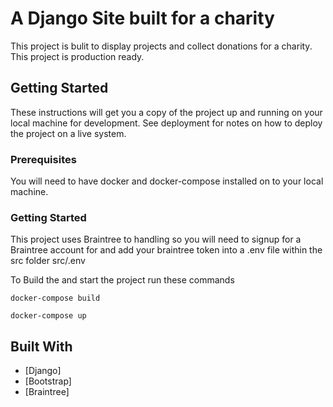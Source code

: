 # A Django Site built for a charity

This project is bulit to display projects and collect donations for a charity. This project is production ready.

## Getting Started

These instructions will get you a copy of the project up and running on your local machine for development. See deployment for notes on how to deploy the project on a live system.

### Prerequisites

You will need to have docker and docker-compose installed on to your local machine.

### Getting Started
This project uses Braintree to handling so you will need to signup for a Braintree account for and add your braintree token into a .env file within the src folder src/.env


To Build the and start the project run these commands
```
docker-compose build 
```


```
docker-compose up
```


## Built With

* [Django]
* [Bootstrap]
* [Braintree]

